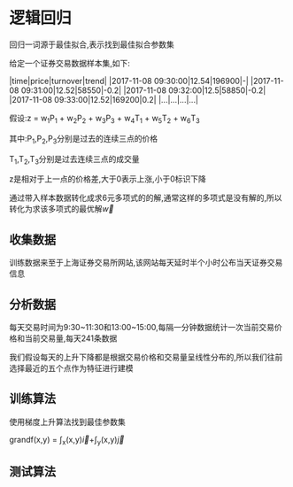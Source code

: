 逻辑回归
===

回归一词源于最佳拟合,表示找到最佳拟合参数集

给定一个证券交易数据样本集,如下:

|time|price|turnover|trend|
|2017-11-08 09:30:00|12.54|196900|-|
|2017-11-08 09:31:00|12.52|58550|-0.2|
|2017-11-08 09:32:00|12.5|58850|-0.2|
|2017-11-08 09:33:00|12.52|169200|0.2|
|...|...|...|...|


假设:z = w<sub>1</sub>P<sub>1</sub> +
w<sub>2</sub>P<sub>2</sub> +
w<sub>3</sub>P<sub>3</sub> +
w<sub>4</sub>T<sub>1</sub> +
w<sub>5</sub>T<sub>2</sub> +
w<sub>6</sub>T<sub>3</sub>

其中:P<sub>1</sub>,P<sub>2</sub>,P<sub>3</sub>分别是过去的连续三点的价格

T<sub>1</sub>,T<sub>2</sub>,T<sub>3</sub>分别是过去连续三点的成交量

z是相对于上一点的价格差,大于0表示上涨,小于0标识下降

通过带入样本数据转化成求6元多项式的的解,通常这样的多项式是没有解的,所以转化为求该多项式的最优解$\vec{w}$

收集数据
---

训练数据来至于上海证券交易所网站,该网站每天延时半个小时公布当天证券交易信息

分析数据
---

每天交易时间为9:30~11:30和13:00~15:00,每隔一分钟数据统计一次当前交易价格和当前交易量,每天241条数据

我们假设每天的上升下降都是根据交易价格和交易量呈线性分布的,所以我们往前选择最近的五个点作为特征进行建模

训练算法
---

使用梯度上升算法找到最佳参数集

grandf(x,y) = &int;<sub>x</sub>(x,y)$\vec{i}$+&int;<sub>y</sub>(x,y)$\vec{j}$

测试算法
---